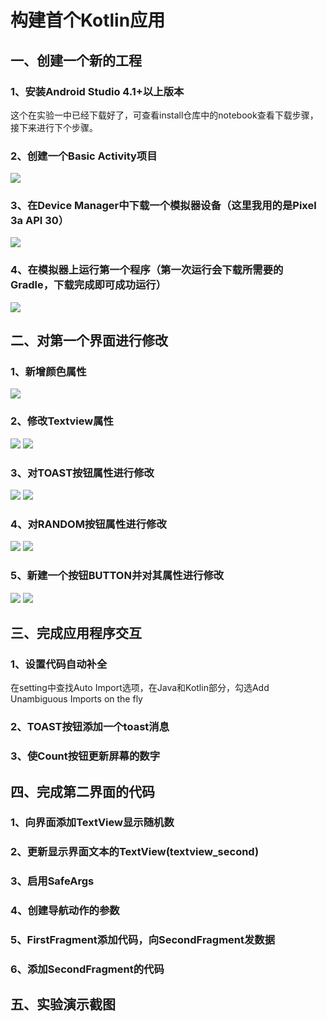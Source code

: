 # 构建首个Kotlin应用
## 一、创建一个新的工程
### 1、安装Android Studio 4.1+以上版本
这个在实验一中已经下载好了，可查看install仓库中的notebook查看下载步骤，接下来进行下个步骤。
### 2、创建一个Basic Activity项目
![](https://github.com/Lin-haha/Kotlin/blob/master/img/img/1.png)
### 3、在Device Manager中下载一个模拟器设备（这里我用的是Pixel 3a API 30）
![](https://github.com/Lin-haha/Kotlin/blob/master/img/img/2.png)
### 4、在模拟器上运行第一个程序（第一次运行会下载所需要的Gradle，下载完成即可成功运行）
![](https://github.com/Lin-haha/Kotlin/blob/master/img/img/3.png)
## 二、对第一个界面进行修改
### 1、新增颜色属性
![](https://github.com/Lin-haha/Kotlin/blob/master/img/img/4.png)
### 2、修改Textview属性
![](https://github.com/Lin-haha/Kotlin/blob/master/img/img/5.png)
![](https://github.com/Lin-haha/Kotlin/blob/master/img/img/6.png)
### 3、对TOAST按钮属性进行修改
![](https://github.com/Lin-haha/Kotlin/blob/master/img/img/7.png)
![](https://github.com/Lin-haha/Kotlin/blob/master/img/img/8.png)
### 4、对RANDOM按钮属性进行修改
![](https://github.com/Lin-haha/Kotlin/blob/master/img/img/9.png)
![](https://github.com/Lin-haha/Kotlin/blob/master/img/img/10.png)
### 5、新建一个按钮BUTTON并对其属性进行修改
![](https://github.com/Lin-haha/Kotlin/blob/master/img/img/11.png)
![](https://github.com/Lin-haha/Kotlin/blob/master/img/img/12.png)
## 三、完成应用程序交互
### 1、设置代码自动补全
在setting中查找Auto Import选项，在Java和Kotlin部分，勾选Add Unambiguous Imports on the fly

### 2、TOAST按钮添加一个toast消息

### 3、使Count按钮更新屏幕的数字

## 四、完成第二界面的代码
### 1、向界面添加TextView显示随机数

### 2、更新显示界面文本的TextView(textview_second)

### 3、启用SafeArgs

### 4、创建导航动作的参数

### 5、FirstFragment添加代码，向SecondFragment发数据

### 6、添加SecondFragment的代码

## 五、实验演示截图
